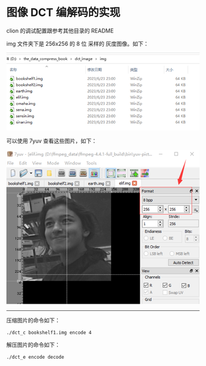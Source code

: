 # 图像 DCT 编解码的实现
clion 的调试配置跟参考其他目录的 README

img 文件夹下是 256x256 的 8 位 采样的 灰度图像。如下：

![1-1](README/1-1.png)

可以使用 7yuv 查看这些图片，如下：

![1-2](README/1-2.png)

---

压缩图片的命令如下：

```
./dct_c bookshelf1.img encode 4
```

解压图片的命令如下：

```
./dct_e encode decode 
```

